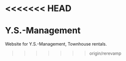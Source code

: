 <<<<<<< HEAD
=======
# Y.S.-Management
Website for Y.S.-Management, Townhouse rentals.
>>>>>>> origin/rerevamp
